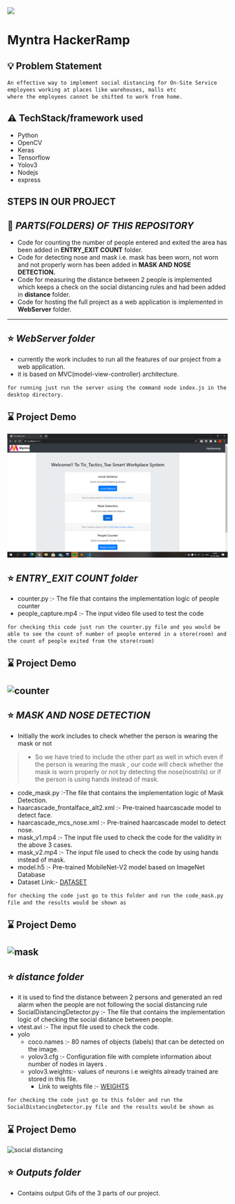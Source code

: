 <img src="https://user-images.githubusercontent.com/29287671/97078166-ba3bde80-1607-11eb-9a4e-7d5e223e7d58.png" width="140">

# Myntra HackerRamp
## :bulb: Problem Statement
```
An effective way to implement social distancing for On-Site Service employees working at places like warehouses, malls etc
where the employees cannot be shifted to work from home.
```
## :warning: TechStack/framework used
* Python
* OpenCV
* Keras
* Tensorflow
* Yolov3
* Nodejs
* express
## **STEPS IN OUR PROJECT**
:file_folder: *PARTS(FOLDERS) OF THIS REPOSITORY*
---
* Code for counting the number of people entered and exited the area has been added in **ENTRY_EXIT COUNT** folder.
* Code for detecting nose and mask i.e. mask has been worn, not worn and not properly worn has been added in **MASK AND NOSE DETECTION.**
* Code for measuring the distance between 2 people is implemented which keeps a check on the social distancing rules and had been added in **distance** folder.
* Code for hosting the full project as a web application is implemented in **WebServer** folder.
---
## :star: *WebServer folder*

* currently the work includes to run all the features of our project from a web application.
* it is based on MVC(model-view-controller) architecture.
```  
for running just run the server using the command node index.js in the desktop directory. 
```
## :hourglass: **Project Demo**

![WebApp](Outputs/Webapp.png)

## :star: *ENTRY_EXIT COUNT folder*

* counter.py :- The file that contains the implementation logic of people counter
* people_capture.mp4 :- The input video file used to test the code 
```  
for checking this code just run the counter.py file and you would be able to see the count of number of people entered in a store(room) and the count of people exited from the store(room) 
```
## :hourglass: **Project Demo**

![counter](Outputs/counter.gif)
---
## :star: *MASK AND NOSE DETECTION*
* Initially the work includes to check whether the person is wearing the mask or not
> * So we have tried to include the other part as well in which even if the person is wearing the mask , our code will check whether the mask is worn properly or not by detecting the nose(nostrils) or if the person is using hands instead of mask.
* code_mask.py :-The file that contains the implementation logic of Mask Detection.
* haarcascade_frontalface_alt2.xml :- Pre-trained haarcascade model to detect face.
* haarcascade_mcs_nose.xml :- Pre-trained haarcascade model to detect nose.
* mask_v1.mp4 :- The input file used to check the code for the validity in the above 3 cases.
* mask_v2.mp4 :- The input file used to check the code by using hands instead of mask.
* model.h5 :- Pre-trained MobileNet-V2 model based on ImageNet Database
* Dataset Link:- [DATASET](https://drive.google.com/drive/folders/1XDte2DL2Mf_hw4NsmGst7QtYoU7sMBVG?usp=sharing)
``` 
for checking the code just go to this folder and run the code_mask.py file and the results would be shown as
```
## :hourglass: **Project Demo**

![mask](Outputs/mask.gif)
---
## :star: *distance folder*
* it is used to find the distance between 2 persons and generated an red alarm when the people are not following the social distancing rule 
* SocialDistancingDetector.py :- The file that contains the implementation logic of checking the social distance between people.
* vtest.avi :- The input file used to check the code.
* yolo
  * coco.names :- 80 names of objects (labels) that can be detected on the image.
  * yolov3.cfg :- Configuration file with complete information about number of nodes in layers .
  * yolov3.weights:- values of neurons i.e weights already trained are stored in this file.
    * Link to weights file :- [WEIGHTS](https://drive.google.com/drive/folders/1CSY9WrDhRpyUIhncNXftyaaHo7u1NNXM?usp=sharing)
 
``` 
for checking the code just go to this folder and run the SocialDistancingDetector.py file and the results would be shown as 
```
## :hourglass: **Project Demo**

![social distancing](Outputs/social-dist.gif)

## :star: *Outputs folder*
* Contains output Gifs of the 3 parts of our project.

